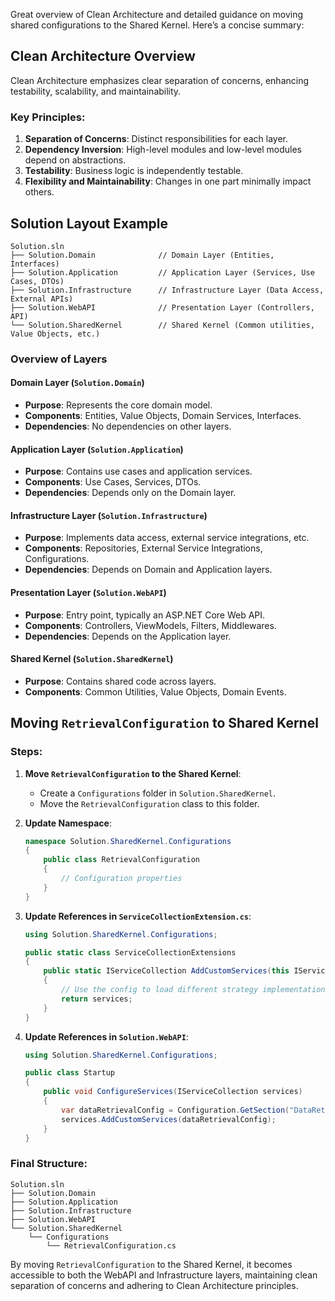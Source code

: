 Great overview of Clean Architecture and detailed guidance on moving shared configurations to the Shared Kernel. Here’s a concise summary:

## Clean Architecture Overview

Clean Architecture emphasizes clear separation of concerns, enhancing testability, scalability, and maintainability.

### Key Principles:

1. **Separation of Concerns**: Distinct responsibilities for each layer.
2. **Dependency Inversion**: High-level modules and low-level modules depend on abstractions.
3. **Testability**: Business logic is independently testable.
4. **Flexibility and Maintainability**: Changes in one part minimally impact others.

## Solution Layout Example

```plaintext
Solution.sln
├── Solution.Domain              // Domain Layer (Entities, Interfaces)
├── Solution.Application         // Application Layer (Services, Use Cases, DTOs)
├── Solution.Infrastructure      // Infrastructure Layer (Data Access, External APIs)
├── Solution.WebAPI              // Presentation Layer (Controllers, API)
└── Solution.SharedKernel        // Shared Kernel (Common utilities, Value Objects, etc.)
```

### Overview of Layers

#### Domain Layer (`Solution.Domain`)

- **Purpose**: Represents the core domain model.
- **Components**: Entities, Value Objects, Domain Services, Interfaces.
- **Dependencies**: No dependencies on other layers.  


#### Application Layer (`Solution.Application`)

- **Purpose**: Contains use cases and application services.
- **Components**: Use Cases, Services, DTOs.
- **Dependencies**: Depends only on the Domain layer.  


#### Infrastructure Layer (`Solution.Infrastructure`)

- **Purpose**: Implements data access, external service integrations, etc.
- **Components**: Repositories, External Service Integrations, Configurations.
- **Dependencies**: Depends on Domain and Application layers.  


#### Presentation Layer (`Solution.WebAPI`)

- **Purpose**: Entry point, typically an ASP.NET Core Web API.
- **Components**: Controllers, ViewModels, Filters, Middlewares.
- **Dependencies**: Depends on the Application layer.  


#### Shared Kernel (`Solution.SharedKernel`)

- **Purpose**: Contains shared code across layers.
- **Components**: Common Utilities, Value Objects, Domain Events.  


## Moving `RetrievalConfiguration` to Shared Kernel

### Steps:

1. **Move `RetrievalConfiguration` to the Shared Kernel**:
   - Create a `Configurations` folder in `Solution.SharedKernel`.
   - Move the `RetrievalConfiguration` class to this folder.
2. **Update Namespace**:
   ```csharp
   namespace Solution.SharedKernel.Configurations
   {
       public class RetrievalConfiguration
       {
           // Configuration properties
       }
   }
   ```
3. **Update References in `ServiceCollectionExtension.cs`**:

   ```csharp
   using Solution.SharedKernel.Configurations;

   public static class ServiceCollectionExtensions
   {
       public static IServiceCollection AddCustomServices(this IServiceCollection services, RetrievalConfiguration config)
       {
           // Use the config to load different strategy implementations
           return services;
       }
   }
   ```

4. **Update References in `Solution.WebAPI`**:

   ```csharp
   using Solution.SharedKernel.Configurations;

   public class Startup
   {
       public void ConfigureServices(IServiceCollection services)
       {
           var dataRetrievalConfig = Configuration.GetSection("DataRetrieval").Get<RetrievalConfiguration>();
           services.AddCustomServices(dataRetrievalConfig);
       }
   }
   ```

### Final Structure:

```plaintext
Solution.sln
├── Solution.Domain
├── Solution.Application
├── Solution.Infrastructure
├── Solution.WebAPI
└── Solution.SharedKernel
    └── Configurations
        └── RetrievalConfiguration.cs
```

By moving `RetrievalConfiguration` to the Shared Kernel, it becomes accessible to both the WebAPI and Infrastructure layers, maintaining clean separation of concerns and adhering to Clean Architecture principles.
